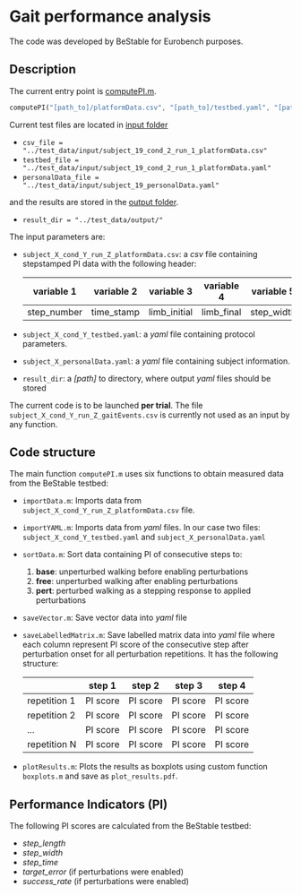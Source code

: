 # Gait performance analysis

The code was developed by BeStable for Eurobench purposes.

## Description

The current entry point is [computePI.m](computePI.m).

```octave
computePI("[path_to]/platformData.csv", "[path_to]/testbed.yaml", "[path_to]/personalData.yaml", result_dir)
```

Current test files are located in [input folder](../test_data/input)
- `csv_file = "../test_data/input/subject_19_cond_2_run_1_platformData.csv"`
- `testbed_file = "../test_data/input/subject_19_cond_2_run_1_platformData.yaml"`
- `personalData_file = "../test_data/input/subject_19_personalData.yaml"`

and the results are stored in the [output folder](../test_data/output).
- `result_dir = "../test_data/output/"`

The input parameters are:

- `subject_X_cond_Y_run_Z_platformData.csv`: a *csv* file containing stepstamped PI data with the following header:

    | variable 1 | variable 2 | variable 3 | variable 4 | variable 5 | variable 6 | variable 7 | variable 8 | variable 9 |
    | -- | -- | -- | -- | -- | -- | -- | -- | -- |
    | step_number | time_stamp | limb_initial | limb_final | step_width	| step_length |	step_time |	target_error | message |

- `subject_X_cond_Y_testbed.yaml`: a *yaml* file containing protocol parameters.
- `subject_X_personalData.yaml`: a *yaml* file containing subject information.
- `result_dir`: a *[path]* to directory, where output *yaml* files should be stored

The current code is to be launched **per trial**.
The file `subject_X_cond_Y_run_Z_gaitEvents.csv` is currently not used as an input by any function.

## Code structure

The main function `computePI.m` uses six functions to obtain measured data from the BeStable testbed:

- `importData.m`: Imports data from `subject_X_cond_Y_run_Z_platformData.csv` file.

- `importYAML.m`: Imports data from *yaml* files. In our case two files: `subject_X_cond_Y_testbed.yaml` and `subject_X_personalData.yaml`

- `sortData.m`: Sort data containing PI of consecutive steps to:
    1. **base**: unperturbed walking before enabling perturbations
    2. **free**: unperturbed walking after enabling perturbations
    3. **pert**: perturbed walking as a stepping response to applied perturbations

- `saveVector.m`:
Save vector data into *yaml* file

- `saveLabelledMatrix.m`: Save labelled matrix data into *yaml* file where each column represent PI score of the consecutive step after perturbation onset for all perturbation repetitions. It has the following structure:

    |  | step 1 | step 2 | step 3 | step 4 |
    | -- | -- | -- | -- | -- |
    | repetition 1 | PI score | PI score | PI score | PI score |
    | repetition 2 | PI score | PI score | PI score | PI score |
    | ...          | PI score | PI score | PI score | PI score |
    | repetition N | PI score | PI score | PI score | PI score |

- `plotResults.m`: Plots the results as boxplots using custom function `boxplots.m` and save as `plot_results.pdf`.


## Performance Indicators (PI)

The following PI scores are calculated from the BeStable testbed:

- *step_length*
- *step_width*
- *step_time*
- *target_error* (if perturbations were enabled)
- *success_rate* (if perturbations were enabled)

